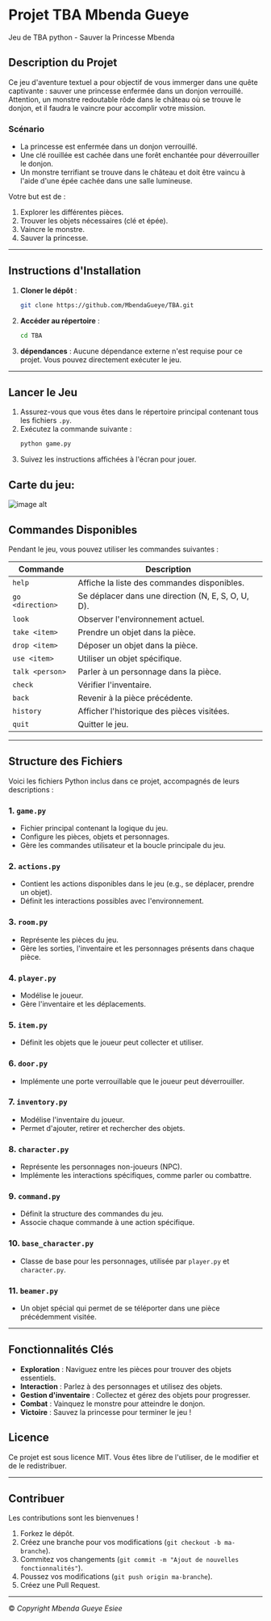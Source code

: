 

# Projet TBA Mbenda Gueye


 Jeu de TBA python - Sauver la Princesse Mbenda
## Description du Projet

Ce jeu d'aventure textuel a pour objectif de vous immerger dans une quête captivante : sauver une princesse enfermée dans un donjon verrouillé. Attention, un monstre redoutable rôde dans le château où se trouve le donjon, et il faudra le vaincre pour accomplir votre mission.

### Scénario

- La princesse est enfermée dans un donjon verrouillé.
- Une clé rouillée est cachée dans une forêt enchantée pour déverrouiller le donjon.
- Un monstre terrifiant se trouve dans le château et doit être vaincu à l'aide d'une épée cachée dans une salle lumineuse.

Votre but est de :  
1. Explorer les différentes pièces.  
2. Trouver les objets nécessaires (clé et épée).  
3. Vaincre le monstre.  
4. Sauver la princesse.  

---

## Instructions d'Installation

1. **Cloner le dépôt** :
   ```bash
   git clone https://github.com/MbendaGueye/TBA.git
   ```

2. **Accéder au répertoire** :
   ```bash
   cd TBA
   ```


3. **dépendances** :
   Aucune dépendance externe n'est requise pour ce projet. Vous pouvez directement exécuter le jeu.

---

## Lancer le Jeu

1. Assurez-vous que vous êtes dans le répertoire principal contenant tous les fichiers `.py`.
2. Exécutez la commande suivante :
   ```bash
   python game.py
   ```
3. Suivez les instructions affichées à l'écran pour jouer.

## Carte du jeu:

![image alt ](https://github.com/MbendaGueye/TBA/blob/11379d38636b26cc1fc8a443648f53974a0e5b0e/map%20jeu%20TBA.png)



## Commandes Disponibles

Pendant le jeu, vous pouvez utiliser les commandes suivantes :

| Commande        | Description                                         |
|-----------------|-----------------------------------------------------|
| `help`          | Affiche la liste des commandes disponibles.         |
| `go <direction>`| Se déplacer dans une direction (N, E, S, O, U, D). |
| `look`          | Observer l'environnement actuel.                   |
| `take <item>`   | Prendre un objet dans la pièce.                    |
| `drop <item>`   | Déposer un objet dans la pièce.                    |
| `use <item>`    | Utiliser un objet spécifique.                      |
| `talk <person>` | Parler à un personnage dans la pièce.              |
| `check`         | Vérifier l'inventaire.                             |
| `back`          | Revenir à la pièce précédente.                     |
| `history`       | Afficher l'historique des pièces visitées.         |
| `quit`          | Quitter le jeu.                                    |

---

## Structure des Fichiers

Voici les fichiers Python inclus dans ce projet, accompagnés de leurs descriptions :

### 1. **`game.py`**
   - Fichier principal contenant la logique du jeu.
   - Configure les pièces, objets et personnages.
   - Gère les commandes utilisateur et la boucle principale du jeu.

### 2. **`actions.py`**
   - Contient les actions disponibles dans le jeu (e.g., se déplacer, prendre un objet).
   - Définit les interactions possibles avec l'environnement.

### 3. **`room.py`**
   - Représente les pièces du jeu.
   - Gère les sorties, l'inventaire et les personnages présents dans chaque pièce.

### 4. **`player.py`**
   - Modélise le joueur.
   - Gère l'inventaire et les déplacements.

### 5. **`item.py`**
   - Définit les objets que le joueur peut collecter et utiliser.

### 6. **`door.py`**
   - Implémente une porte verrouillable que le joueur peut déverrouiller.

### 7. **`inventory.py`**
   - Modélise l'inventaire du joueur.
   - Permet d'ajouter, retirer et rechercher des objets.

### 8. **`character.py`**
   - Représente les personnages non-joueurs (NPC).
   - Implémente les interactions spécifiques, comme parler ou combattre.

### 9. **`command.py`**
   - Définit la structure des commandes du jeu.
   - Associe chaque commande à une action spécifique.

### 10. **`base_character.py`**
   - Classe de base pour les personnages, utilisée par `player.py` et `character.py`.

### 11. **`beamer.py`**
   - Un objet spécial qui permet de se téléporter dans une pièce précédemment visitée.

---

## Fonctionnalités Clés

- **Exploration** : Naviguez entre les pièces pour trouver des objets essentiels.
- **Interaction** : Parlez à des personnages et utilisez des objets.
- **Gestion d'inventaire** : Collectez et gérez des objets pour progresser.
- **Combat** : Vainquez le monstre pour atteindre le donjon.
- **Victoire** : Sauvez la princesse pour terminer le jeu !



## Licence

Ce projet est sous licence MIT. Vous êtes libre de l'utiliser, de le modifier et de le redistribuer.

---

## Contribuer

Les contributions sont les bienvenues !

1. Forkez le dépôt.
2. Créez une branche pour vos modifications (`git checkout -b ma-branche`).
3. Commitez vos changements (`git commit -m "Ajout de nouvelles fonctionnalités"`).
4. Poussez vos modifications (`git push origin ma-branche`).
5. Créez une Pull Request.

---
© *Copyright Mbenda Gueye Esiee*
